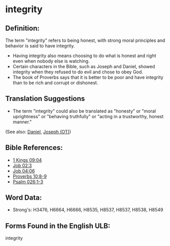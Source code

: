# integrity

## Definition:

The term "integrity" refers to being honest, with strong moral principles and behavior is said to have integrity.

* Having integrity also means choosing to do what is honest and right even when nobody else is watching.
* Certain characters in the Bible, such as Joseph and Daniel, showed integrity when they refused to do evil and chose to obey God.
* The book of Proverbs says that it is better to be poor and have integrity than to be rich and corrupt or dishonest.

## Translation Suggestions

* The term "integrity" could also be translated as "honesty" or "moral uprightness" or "behaving truthfully" or "acting in a trustworthy, honest manner."

(See also: [Daniel](../names/daniel.md), [Joseph (OT)](../names/josephot.md))

## Bible References:

* [1 Kings 09:04](rc://en/tn/help/1ki/09/04)
* [Job 02:3](rc://en/tn/help/job/02/03)
* [Job 04:06](rc://en/tn/help/job/04/06)
* [Proverbs 10:8-9](rc://en/tn/help/pro/10/08)
* [Psalm 026:1-3](rc://en/tn/help/psa/026/001)

## Word Data:

* Strong's: H3476, H6664, H6666, H8535, H8537, H8537, H8538, H8549

## Forms Found in the English ULB:

integrity
